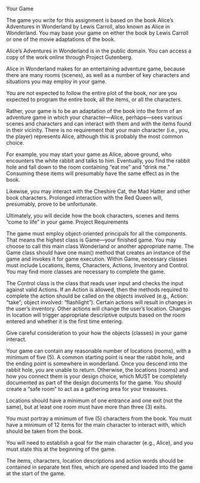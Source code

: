 Your Game

The game you write for this assignment is based on the book Alice’s Adventures in Wonderland by Lewis Carroll, also known as Alice in Wonderland. You may base your game on either the book by Lewis Carroll or one of the movie adaptations of the book.

Alice’s Adventures in Wonderland is in the public domain. You can access a copy of the work online through Project Gutenberg.

Alice in Wonderland makes for an entertaining adventure game, because there are many rooms (scenes), as well as a number of key characters and situations you may employ in your game.

You are not expected to follow the entire plot of the book, nor are you expected to program the entire book, all the items, or all the characters.

Rather, your game is to be an adaptation of the book into the form of an adventure game in which your character—Alice, perhaps—sees various scenes and characters and can interact with them and with the items found in their vicinity. There is no requirement that your main character (i.e., you, the player) represents Alice, although this is probably the most common choice.

For example, you may start your game as Alice, above ground, who encounters the white rabbit and talks to him. Eventually, you find the rabbit hole and fall down to the room containing “eat me” and “drink me.” Consuming these items will presumably have the same effect as in the book.

Likewise, you may interact with the Cheshire Cat, the Mad Hatter and other book characters. Prolonged interaction with the Red Queen will, presumably, prove to be unfortunate.

Ultimately, you will decide how the book characters, scenes and items “come to life” in your game.
Project Requirements

The game must employ object-oriented principals for all the components. That means the highest class is Game—your finished game. You may choose to call this main class Wonderland or another appropriate name. The Game class should have one main() method that creates an instance of the game and invokes it for game execution. Within Game, necessary classes must include Locations, Items, Characters, Actions, Inventory and Control. You may find more classes are necessary to complete the game.

The Control class is the class that reads user input and checks the input against valid Actions. If an Action is allowed, then the methods required to complete the action should be called on the objects involved (e.g., Action: “take”; object involved: “flashlight”). Certain actions will result in changes in the user’s inventory. Other actions will change the user’s location. Changes in location will trigger appropriate descriptive outputs based on the room entered and whether it is the first time entering.

Give careful consideration to your how the objects (classes) in your game interact.

Your game can contain any reasonable number of locations (rooms), with a minimum of five (5). A common starting point is near the rabbit hole, and the ending point is somewhere in wonderland. Once you descend into the rabbit hole, you are unable to return. Otherwise, the locations (rooms) and how you connect them is your design choice, which MUST be completely documented as part of the design documents for the game. You should create a “safe room” to act as a gathering area for your treasures.

Locations should have a minimum of one entrance and one exit (not the same), but at least one room must have more than three (3) exits.

You must portray a minimum of five (5) characters from the book. You must have a minimum of 12 items for the main character to interact with, which should be taken from the book.

You will need to establish a goal for the main character (e.g., Alice), and you must state this at the beginning of the game.

The items, characters, location descriptions and action words should be contained in separate text files, which are opened and loaded into the game at the start of the game.